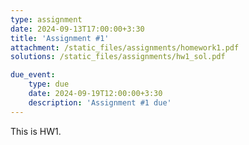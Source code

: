 ```yaml
---
type: assignment
date: 2024-09-13T17:00:00+3:30
title: 'Assignment #1'
attachment: /static_files/assignments/homework1.pdf
solutions: /static_files/assignments/hw1_sol.pdf

due_event: 
    type: due
    date: 2024-09-19T12:00:00+3:30
    description: 'Assignment #1 due'
---
```

This is HW1.
